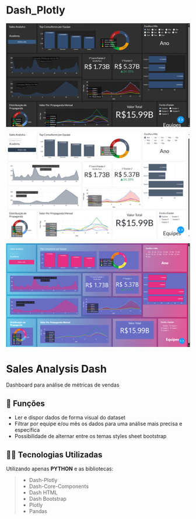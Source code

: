 # Dash_Plotly
![PROJETO SALES_site_dark](https://github.com/rrssouza/Dash_Plotly/blob/main/img/Darkly.png)

![PROJETO SALES_site_dark](https://github.com/rrssouza/Dash_Plotly/blob/main/img/Flatly.png)

![PROJETO SALES_site_dark](https://github.com/rrssouza/Dash_Plotly/blob/main/img/Quartz.png)


# Sales Analysis Dash

Dashboard para análise de métricas de vendas

## 🔧 Funções

- Ler e dispor dados de forma visual do dataset
- Filtrar por equipe e/ou mês os dados para uma análise mais precisa e específica
- Possibilidade de alternar entre os temas styles sheet bootstrap

## 👨‍💻 Tecnologias Utilizadas

Utilizando apenas **PYTHON** e as bibliotecas:
> - Dash-Plotly
> - Dash-Core-Components
> - Dash HTML
> - Dash Bootstrap
> - Plotly
> - Pandas

